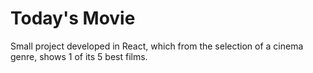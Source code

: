 # Today's Movie

Small project developed in React, which from the selection of a cinema genre, shows 1 of its 5 best films.

